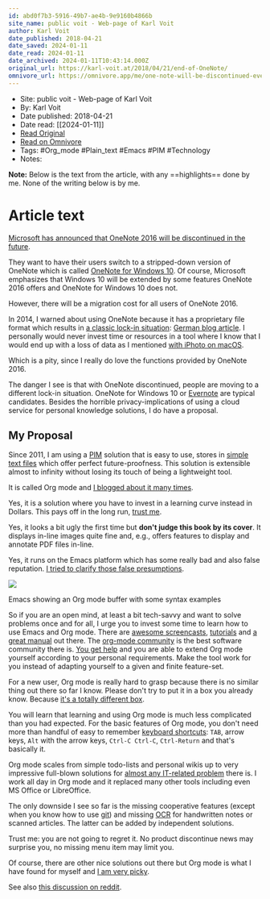 ```yaml
---
id: abd0f7b3-5916-49b7-ae4b-9e9160b4866b
site_name: public voit - Web-page of Karl Voit
author: Karl Voit
date_published: 2018-04-21
date_saved: 2024-01-11
date_read: 2024-01-11
date_archived: 2024-01-11T10:43:14.000Z
original_url: https://karl-voit.at/2018/04/21/end-of-OneNote/
omnivore_url: https://omnivore.app/me/one-note-will-be-discontinued-evernote-will-follow-some-day-swit-18cf81a4850
---
```


 - Site: public voit - Web-page of Karl Voit
 - By: Karl Voit
 - Date published: 2018-04-21
 - Date read: [[2024-01-11]]
 - [Read Original](https://karl-voit.at/2018/04/21/end-of-OneNote/)
 - [Read on Omnivore](https://omnivore.app/me/one-note-will-be-discontinued-evernote-will-follow-some-day-swit-18cf81a4850)
 - Tags:  #Org_mode  #Plain_text  #Emacs  #PIM  #Technology 
 - Notes: 

**Note:** Below is the text from the article, with any ==highlights== done by me. None of the writing below is by me.

# Article text
[Microsoft has announced that OneNote 2016 will be discontinued in the future](https://techcommunity.microsoft.com/t5/Office-365-Blog/The-best-version-of-OneNote-on-Windows/ba-p/183974).

They want to have their users switch to a stripped-down version of OneNote which is called [OneNote for Windows 10](https://www.microsoft.com/en-us/store/p/onenote/9wzdncrfhvjl). Of course, Microsoft emphasizes that Windows 10 will be extended by some features OneNote 2016 offers and OneNote for Windows 10 does not.

However, there will be a migration cost for all users of OneNote 2016.

In 2014, I warned about using OneNote because it has a proprietary file format which results in [a classic lock-in situation](https://en.wikipedia.org/wiki/Vendor%5Flock-in): [German blog article](https://karl-voit.at/2014/03/18/OneNote). I personally would never invest time or resources in a tool where I know that I would end up with a loss of data as I mentioned [with iPhoto on macOS](https://karl-voit.at/managing-digital-photographs).

Which is a pity, since I really do love the functions provided by OneNote 2016.

The danger I see is that with OneNote discontinued, people are moving to a different lock-in situation. OneNote for Windows 10 or [Evernote](https://en.wikipedia.org/wiki/Evernote) are typical candidates. Besides the horrible privacy-implications of using a cloud service for personal knowledge solutions, I do have a proposal.

## My Proposal

Since 2011, I am using a [PIM](https://karl-voit.at/tags/pim) solution that is easy to use, stores in [simple text files](https://en.wikipedia.org/wiki/Text%5Ffile) which offer perfect future-proofness. This solution is extensible almost to infinity without losing its touch of being a lightweight tool.

It is called Org mode and [I blogged about it many times](https://karl-voit.at/orgmode).

Yes, it is a solution where you have to invest in a learning curve instead in Dollars. This pays off in the long run, [trust me](https://karl-voit.at/tags/pim).

Yes, it looks a bit ugly the first time but **don't judge this book by its cover**. It displays in-line images quite fine and, e.g., offers features to display and annotate PDF files in-line.

Yes, it runs on the Emacs platform which has some really bad and also false reputation. [I tried to clarify those false presumptions](https://karl-voit.at/2015/10/23/Emacs-is-not-just-an-editor).

![](https://proxy-prod.omnivore-image-cache.app/560x473,sLLYomcf6jICJd1vU1VIFdET4FytgmXxyTx8d19f0FVo/https://karl-voit.at/2018/04/21/end-of-OneNote/2018-01-26T19.04.46%20Emacs%20showing%20Org-mode%20example%20--%20screenshots%20publicvoit%20-%20scaled%20width%20560.png) 

Emacs showing an Org mode buffer with some syntax examples

So if you are an open mind, at least a bit tech-savvy and want to solve problems once and for all, I urge you to invest some time to learn how to use Emacs and Org mode. There are [awesome screencasts](https://www.youtube.com/results?search%5Fquery=orgmode), [tutorials](https://orgmode.org/worg/org-tutorials/index.html) and [a great manual](https://orgmode.org/#docs) out there. The [org-mode community](https://orgmode.org/worg/) is the best software community there is. [You get help](https://www.reddit.com/r/orgmode/) and you are able to extend Org mode yourself according to your personal requirements. Make the tool work for you instead of adapting yourself to a given and finite feature-set.

For a new user, Org mode is really hard to grasp because there is no similar thing out there so far I know. Please don't try to put it in a box you already know. Because [it's a totally different box](https://karl-voit.at/2017/02/10/evolution-of-systems).

You will learn that learning and using Org mode is much less complicated than you had expected. For the basic features of Org mode, you don't need more than handful of easy to remember [keyboard shortcuts](https://orgmode.org/orgcard.pdf): `TAB`, arrow keys, `Alt` with the arrow keys, `Ctrl-C Ctrl-C`, `Ctrl-Return` and that's basically it.

Org mode scales from simple todo-lists and personal wikis up to very impressive full-blown solutions for [almost any IT-related problem](https://karl-voit.at/tags/pim) there is. I work all day in Org mode and it replaced many other tools including even MS Office or LibreOffice.

The only downside I see so far is the missing cooperative features (except when you know how to use [git](https://en.wikipedia.org/wiki/Git)) and missing [OCR](https://en.wikipedia.org/wiki/Optical%5Fcharacter%5Frecognition) for handwritten notes or scanned articles. The latter can be added by independent solutions.

Trust me: you are not going to regret it. No product discontinue news may surprise you, no missing menu item may limit you.

Of course, there are other nice solutions out there but Org mode is what I have found for myself and [I am very picky](https://karl-voit.at/tags/pim).

See also [this discussion on reddit](https://www.reddit.com/r/OneNote/comments/8dujsh/onenote%5F2016%5Fwill%5Fbe%5Fdiscontinued%5Fevernote%5Fwill/).
